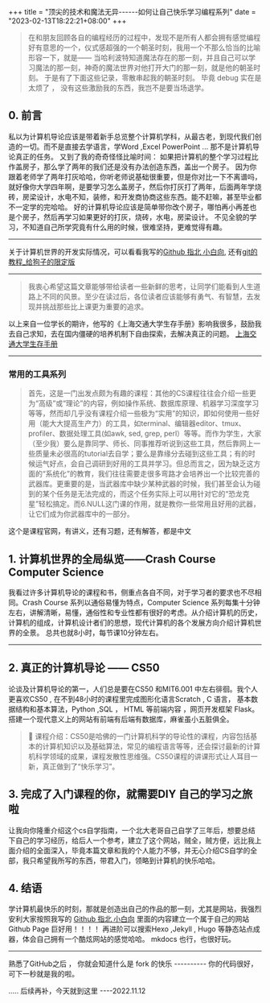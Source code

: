+++
title = "顶尖的技术和魔法无异------如何让自己快乐学习编程系列"
date = "2023-02-13T18:22:21+08:00"
+++
> 在和朋友回顾各自的编程经历的过程中，发现不是所有人都会拥有感觉编程好有意思的一个，仪式感超强的一个朝圣时刻，我用一个不那么恰当的比喻形容一下，就是——
> 当哈利波特知道魔法存在的那一刻，并且自己可以学习魔法的那一刻，神奇的魔法世界对他打开大门的那一刻，就是他的朝圣时刻。
> 于是有了下面这些记录，零散串起我的朝圣时刻。
> 毕竟 debug 实在是太烦了 ， 没有这些激励我的东西，我岂不是要当场退学。


## 0. 前言
私以为计算机导论应该是带着新手总览整个计算机学科，从最古老，到现代我们创造的一切。而不是直接去学语言，学Word ,Excel PowerPoint ... 那不是计算机导论真正的任务。
又到了我的奇奇怪怪比喻时间：
如果把计算机的整个学习过程比作盖房子，那么学了两年的我们还是没有办法创造东西，盖出一个房子。
因为你跟着老师学了两年打灰哈哈，你听老师说基础很重要，但是你对比一下不离谱吗，就好像你大学四年啊，是要学习怎么盖房子，然后你打灰打了两年，后面两年学烧砖，房梁设计，水电不知，装修，和开发商协商这些东西。能不赶嘛，甚至毕业都不一定学的完哈哈。
好的计算机导论应该是简单带你改个房子，哪怕再小再差也是个房子，然后再学习如果更好的打灰，烧砖，水电，房梁设计。
不见全貌的学习，不知道自己所学究竟有什么用的时候，很难坚持，更难觉得有趣。

---

关于计算机世界的开发实际情况，可以看看我写的[Github 指北 小白向](https://www.yuque.com/u693751/woygo8/crw0d7), 还有[git的教程_给狗子的限定版](https://www.yuque.com/u693751/woygo8/lwsvgs)

---

> 我衷心希望这篇文章能够带给读者一些新鲜的思考，让同学们能看到人生道路上不同的风景。至少在读过后，各位读者应该能够有勇气、有智慧，去发现并挑战那些比上课更为重要的追求。

以上来自一位学长的期许，他写的《上海交通大学生存手册》影响我很多，鼓励我去自己求知，去在国内僵硬的培养机制下自由探索，去解决真正的问题。
[上海交通大学生存手册](https://survivesjtu.gitbook.io/survivesjtumanual/xu/xu)

---


### 常用的工具系列
> 首先，这是一门出发点颇为有趣的课程：其他的CS课程往往会介绍一些更为“高级”或“理论”的内容，例如操作系统、数据库原理、机器学习深度学习等等，然而却几乎没有课程介绍一些极为“实用”的知识，即如何使用一些好用（能大大提高生产力）的工具，如terminal、编辑器editor、tmux、profiler、数据处理工具(如awk, sed, grep, perl）等等。而作为学生，大家（至少我）要么是靠同学、师长、同事推荐听说到这些工具，然后靠网上一些质量未必很高的tutorial去自学；要么是靠缘分去碰到这些工具；有的时候运气好点，会自己调研到好用的工具并学习。但总而言之，因为缺乏这方面的“系统化”的教育，我们往往需要走很多弯路才会培养出一个比较完善的武器库。更重要的是，当武器库中缺少某种武器的时候，我们甚至会认为碰到的某个任务是无法完成的，而这个任务实际上可以用针对它的“恐龙克星”轻松搞定。而6.NULL这门课的作用，就是教你一些常用且好用的武器，让它们成为你武器库中的一部分。

这个是课程官网，有讲义，还有习题，还有解答，都是中文


## 1. 计算机世界的全局纵览——Crash Course Computer Science
   我看过许多计算机导论的课程和书，侧重点各自不同，对于学习者的要求也不尽相同。Crash Course 系列以通俗易懂为特点，Computer Science 系列每集十分钟左右，讲解清晰，易懂，通俗性和专业性都有很好的考虑。从介绍计算机的历史，计算机的组成，计算机设计者们的思想，现代计算机的各个发展方向介绍计算机世界的全景。
总共也就8小时，每节课10分钟左右。

---


## 2. 真正的计算机导论 —— CS50 
 论谈及计算机导论的第一，人们总是要在CS50 和MIT6.001 中左右徘徊。我个人更喜欢CS50 , 在不到48小时的课程里完成图形化语言Scratch , C 语言， 基本数据结构和基本算法，Python ,SQL ， HTML 等前端内容 ，网页开发框架 Flask。搭建一个现代意义上的网站有前端有后端有数据库，麻雀虽小五脏俱全。

> 🎨 课程介绍：CS50是哈佛的一门计算机科学的导论性的课程，内容包括基本的计算机知识以及基础算法，常见的编程语言等等，还会探讨最新的计算机科学领域的成果，课程发散性思维强。CS50课程的讲课形式让人耳目一新，真正做到了“快乐学习”。



## 3.  完成了入门课程的你，就需要DIY 自己的学习之旅啦
 让我向你隆重介绍这个cs自学指南，一个北大老哥自己自学了三年后，想要总结下自己的学习经历，给后人一个参考，建立了这个网站，贼全，贼方便，远比我上面介绍的全面深入，毕竟本篇文章和我的个人能力不够，并无心介绍CS自学的全部，我只希望我所写的东西，带君入门，领略到计算机的快乐哈哈。


## 4. 结语 
学计算机最快乐的时刻，那就是创造出自己的作品的那一刻，尤其是网站，我强烈安利大家按照我写的
[Github 指北 小白向](https://www.yuque.com/u693751/woygo8/crw0d7)
里面的内容建立一个属于自己的网站  Github Page 巨好用！！！！
再进阶可以搜索Hexo ,Jekyll , Hugo 等静态站点成器，体会自己拥有一个酷炫网站的感觉哈哈。
mkdocs 也行，也很好玩。

---

熟悉了GitHub之后 ， 你就会知道什么是 
fork 的快乐  ---------- 你的代码很好，可下一秒就是我的啦。


.....
后续再补，今天就到这里    ----2022.11.12

